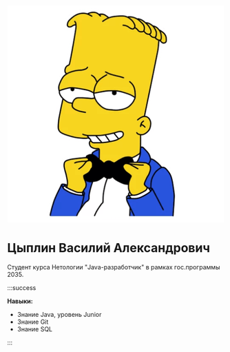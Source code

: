 ![Аватар](https://github.com/Tsyplin/summary/blob/main/img/ava.png)

# Цыплин Василий Александрович

Студент курса Нетологии "Java-разработчик" в рамках гос.программы 2035.

:::success

**Навыки:**
* Знание Java, уровень Junior
* Знание Git
* Знание SQL

:::